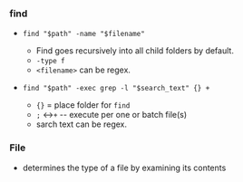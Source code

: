 ### find

* `find "$path" -name "$filename"`
    *  Find goes recursively into all child folders by default.
    * `-type f`
    * `<filename>` can be regex.

* `find "$path" -exec grep -l "$search_text" {} +`
    * `{}` = place folder for `find`
    * `;` <->`+` -- execute per one or batch file(s)
    * sarch text can be regex.

### File

* determines the type of a file by examining its contents 
